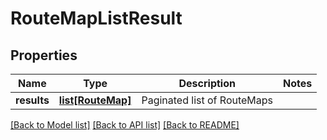# RouteMapListResult

## Properties
Name | Type | Description | Notes
------------ | ------------- | ------------- | -------------
**results** | [**list[RouteMap]**](RouteMap.md) | Paginated list of RouteMaps | 

[[Back to Model list]](../README.md#documentation-for-models) [[Back to API list]](../README.md#documentation-for-api-endpoints) [[Back to README]](../README.md)

